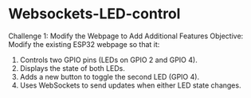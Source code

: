 # Websockets-LED-control
Challenge 1: Modify the Webpage to Add Additional Features
Objective:
Modify the existing ESP32 webpage so that it:
1. Controls two GPIO pins (LEDs on GPIO 2 and GPIO 4).
2. Displays the state of both LEDs.
3. Adds a new button to toggle the second LED (GPIO 4).
4. Uses WebSockets to send updates when either LED state changes.

